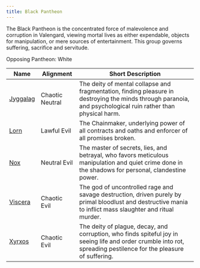 ```yaml
---
title: Black Pantheon
---
```


The Black Pantheon is the concentrated force of malevolence and corruption in Valengard, viewing mortal lives as either expendable, objects for manipulation, or mere sources of entertainment. This group governs suffering, sacrifice and servitude.

Opposing Pantheon: White

| Name                    | Alignment       | Short Description                                                                                                                                                 |
| ----------------------- | --------------- | ----------------------------------------------------------------------------------------------------------------------------------------------------------------- |
| [Jyggalag](../jyggalag) | Chaotic Neutral | The deity of mental collapse and fragmentation, finding pleasure in destroying the minds through paranoia, and psychological ruin rather than physical harm.      |
| [Lorn](../lorn)         | Lawful Evil     | The Chainmaker, underlying power of all contracts and oaths and enforcer of all promises broken.                                                                  |
| [Nox](../nox)           | Neutral Evil    | The master of secrets, lies, and betrayal, who favors meticulous manipulation and quiet crime done in the shadows for personal, clandestine power.                |
| [Viscera](../viscera)   | Chaotic Evil    | The god of uncontrolled rage and savage destruction, driven purely by primal bloodlust and destructive mania to inflict mass slaughter and ritual murder.         |
| [Xyrxos](../xyrxos)     | Chaotic Evil    | The deity of plague, decay, and corruption, who finds spiteful joy in seeing life and order crumble into rot, spreading pestilence for the pleasure of suffering. |
